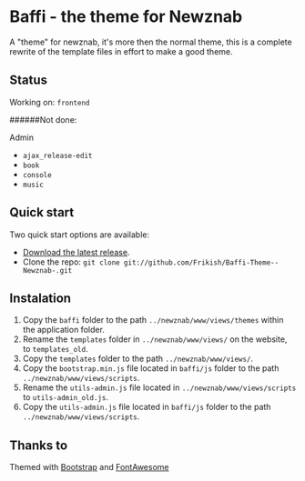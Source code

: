 # Baffi - the theme for Newznab
A "theme" for newznab, it's more then the normal theme, this is a complete rewrite of the template files in effort to make a good theme.


## Status

Working on: `frontend`

######Not done:

Admin
* `ajax_release-edit`
* `book`
* `console`
* `music`

## Quick start

Two quick start options are available:

* [Download the latest release](https://github.com/Frikish/Baffi-Theme--Newznab-/zipball/master).
* Clone the repo: `git clone git://github.com/Frikish/Baffi-Theme--Newznab-.git`



## Instalation

1. Copy the `baffi` folder to the path `../newznab/www/views/themes` within the application folder.
2. Rename the `templates` folder in `../newznab/www/views/` on the website, to `templates_old`.
3. Copy the `templates` folder to the path `../newznab/www/views/`.
4. Copy the `bootstrap.min.js` file located in `baffi/js` folder to the path `../newznab/www/views/scripts`.
5. Rename the `utils-admin.js` file located in `../newznab/www/views/scripts` to `utils-admin_old.js`.
6. Copy the `utils-admin.js` file located in `baffi/js` folder to the path `../newznab/www/views/scripts`.



## Thanks to

Themed with [Bootstrap](http://getbootstrap.com) and [FontAwesome](http://fortawesome.github.com/Font-Awesome/)

